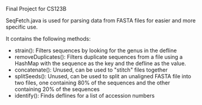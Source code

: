 Final Project for CS123B

SeqFetch.java is used for parsing data from FASTA files for easier and more specific use.

It contains the following methods:
- strain(): Filters sequences by looking for the genus in the defline
- removeDuplicates(): Filters duplicate sequences from a file using a HashMap with the sequence as the key and the defline as the value.
- concatenate(): Unused, can be used to "stitch" files together
- splitSeeds(): Unused, can be used to split an unaligned FASTA file into two files, one containing 80% of the sequences and the other containing 20% of the sequences
- identify(): Finds deflines for a list of accession numbers